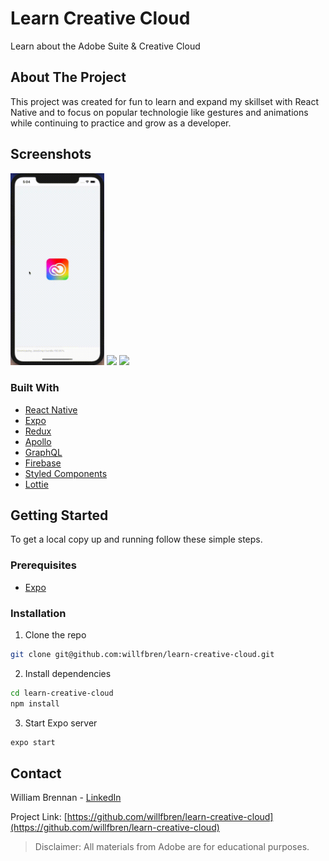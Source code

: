 # Learn Creative Cloud
Learn about the Adobe Suite & Creative Cloud
<br/>

<!-- ABOUT THE PROJECT -->
## About The Project

This project was created for fun to learn and expand my skillset with React Native and to focus on popular technologie like gestures and animations while continuing to practice and grow as a developer.

## Screenshots
<img src="https://raw.githubusercontent.com/willfbren/learn-creative-cloud/master/assets/prev1.gif" style="width: 150px;" />
<img src="https://raw.githubusercontent.com/willfbren/learn-creative-cloud/master/assets/prev2.gif" style="width: 150px;" />
<img src="https://raw.githubusercontent.com/willfbren/learn-creative-cloud/master/assets/prev3.gif" style="width: 150px;" />

### Built With

* [React Native](https://reactnative.dev/)
* [Expo](https://expo.io/)
* [Redux](https://redux.js.org/)
* [Apollo](https://www.apollographql.com/)
* [GraphQL](https://graphql.org/)
* [Firebase](https://firebase.google.com/)
* [Styled Components](https://styled-components.com/)
* [Lottie](https://airbnb.design/lottie/)

<!-- GETTING STARTED -->
## Getting Started

To get a local copy up and running follow these simple steps.

### Prerequisites

* [Expo](https://expo.io/)


### Installation

1. Clone the repo
```sh
git clone git@github.com:willfbren/learn-creative-cloud.git
```
2. Install dependencies
```sh
cd learn-creative-cloud
npm install
```
3. Start Expo server
```sh
expo start
```

## Contact

William Brennan - [LinkedIn](https://www.linkedin.com/in/willfbren/) 

Project Link: [https://github.com/willfbren/learn-creative-cloud](https://github.com/willfbren/learn-creative-cloud)

> Disclaimer: All materials from Adobe are for educational purposes. 
